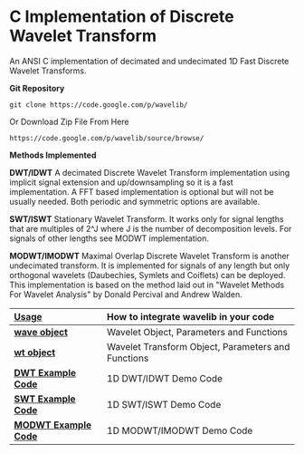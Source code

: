 # C Implementation of Discrete Wavelet Transform #

An ANSI C implementation of decimated and undecimated 1D Fast Discrete Wavelet Transforms.

**Git Repository**
```
git clone https://code.google.com/p/wavelib/
```
Or Download Zip File From Here
```
https://code.google.com/p/wavelib/source/browse/
```

**Methods Implemented**

**DWT/IDWT** A decimated Discrete Wavelet Transform implementation using implicit signal extension and up/downsampling so it is a fast implementation. A FFT based implementation is optional but will not be usually needed. Both periodic and symmetric options are available.

**SWT/ISWT** Stationary Wavelet Transform. It works only for signal lengths that are multiples of 2^J where J is the number of decomposition levels. For signals of other lengths see MODWT implementation.

**MODWT/IMODWT** Maximal Overlap Discrete Wavelet Transform is another undecimated transform. It is implemented for signals of any length but only orthogonal wavelets (Daubechies, Symlets and Coiflets) can be deployed. This implementation is based on the method laid out in "Wavelet Methods For Wavelet Analysis" by Donald Percival and Andrew Walden.


|**[Usage](https://code.google.com/p/wavelib/wiki/Usage)**| How to integrate wavelib in your code|
|:--------------------------------------------------------|:-------------------------------------|
|**[wave object](https://code.google.com/p/wavelib/wiki/wave)**| Wavelet Object, Parameters and Functions|
|**[wt object](https://code.google.com/p/wavelib/wiki/wt)**| Wavelet Transform Object, Parameters and Functions|
|**[DWT Example Code](https://code.google.com/p/wavelib/wiki/dwtex)**| 1D DWT/IDWT Demo Code|
|**[SWT Example Code](https://code.google.com/p/wavelib/wiki/swtex)**| 1D SWT/ISWT Demo Code|
|**[MODWT Example Code](https://code.google.com/p/wavelib/wiki/modwtex)**| 1D MODWT/IMODWT Demo Code|
